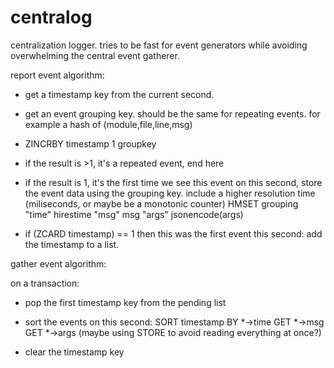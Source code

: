 centralog
=========

centralization logger.  tries to be fast for event generators while avoiding overwhelming the central event gatherer.

report event algorithm:

- get a timestamp key from the current second.

- get an event grouping key. should be the same for repeating events.  for example
a hash of (module,file,line,msg)

- ZINCRBY timestamp 1 groupkey

- if the result is >1, it's a repeated event, end here

- if the result is 1, it's the first time we see this event on this second, store the
event data using the grouping key.  include a higher resolution time (miliseconds,
or maybe be a monotonic counter)
  	HMSET grouping "time" hirestime "msg" msg "args" jsonencode(args)

- if (ZCARD timestamp) == 1 then this was the first event this second: add the timestamp
to a list.



gather event algorithm:

on a transaction:

- pop the first timestamp key from the pending list

- sort the events on this second:
	SORT timestamp BY *->time GET *->msg GET *->args
	(maybe using STORE to avoid reading everything at once?)

- clear the timestamp key
